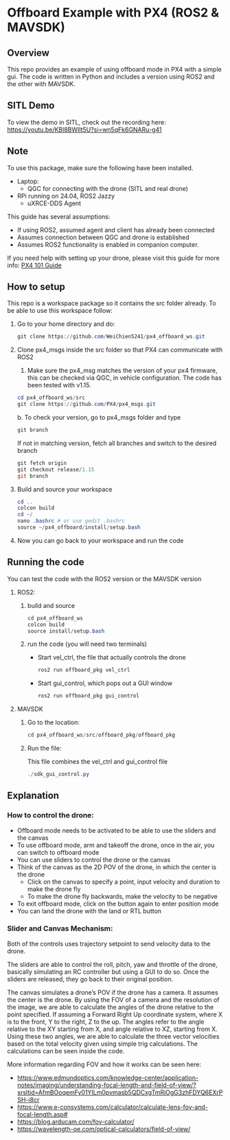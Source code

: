 # Offboard Example with PX4 (ROS2 & MAVSDK)

## Overview

This repo provides an example of using offboard mode in PX4 with a simple gui. The code is written in Python and includes a version using ROS2 and the other with MAVSDK. 

## SITL Demo

To view the demo in SITL, check out the recording here: https://youtu.be/KBl8BWIlt5U?si=wn5qFk6GNARu-g41

## Note

To use this package, make sure the following have been installed. 

- Laptop:
    - QGC for connecting with the drone (SITL and real drone)
- RPi running on 24.04, ROS2 Jazzy
    - uXRCE-DDS Agent

This guide has several assumptions:

- If using ROS2, assumed agent and client has already been connected
- Assumes connection between QGC and drone is established
- Assumes ROS2 functionality is enabled in companion computer.

If you need help with setting up your drone, please visit this guide for more info: [PX4 101 Guide](https://www.notion.so/PX4-101-Guide-222f130fcb60800c8afffc4887eca054?pvs=21)

## How to setup

This repo is a workspace package so it contains the src folder already. To be able to use this workspace follow:

1. Go to your home directory and do:
    
    ```powershell
    git clone https://github.com/WeiChien5241/px4_offboard_ws.git
    ```
    
2. Clone px4_msgs inside the src folder so that PX4 can communicate with ROS2
    1. Make sure the px4_msg matches the version of your px4 firmware, this can be checked via QGC, in vehicle configuration. The code has been tested with v1.15.
    
    ```powershell
    cd px4_offboard_ws/src
    git clone https://github.com/PX4/px4_msgs.git
    ```
    
    b. To check your version, go to px4_msgs folder and type
    
    ```powershell
    git branch
    ```
    
    If not in matching version, fetch all branches and switch to the desired branch
    
    ```powershell
    git fetch origin
    git checkout release/1.15
    git branch
    ```
    
3.  Build and source your workspace
    
    ```powershell
    cd ..
    colcon build
    cd ~/
    nano .bashrc # or use gedit .bashrc
    source ~/px4_offboard/install/setup.bash
    ```
    
4. Now you can go back to your workspace and run the code

## Running the code

You can test the code with the ROS2 version or the MAVSDK version

1. ROS2:
    1. build and source
        
        ```powershell
        cd px4_offboard_ws
        colcon build
        source install/setup.bash
        ```
        
    2. run the code (you will need two terminals)
        - Start vel_ctrl, the file that actually controls the drone
            
            ```powershell
            ros2 run offboard_pkg vel_ctrl
            ```
            
        - Start gui_control, which pops out a GUI window
            
            ```powershell
            ros2 run offboard_pkg gui_control 
            ```
            
2. MAVSDK
    1. Go to the location:
        
        ```powershell
        cd px4_offboard_ws/src/offboard_pkg/offboard_pkg
        ```
        
    2. Run the file:
        
        This file combines the vel_ctrl and gui_control file
        
        ```powershell
        ./sdk_gui_control.py
        ```
        

## Explanation

### How to control the drone:

- Offboard mode needs to be activated to be able to use the sliders and the canvas
- To use offboard mode, arm and takeoff the drone, once in the air, you can switch to offboard mode
- You can use sliders to control the drone or the canvas
- Think of the canvas as the 2D POV of the drone, in which the center is the drone
    - Click on the canvas to specify a point, input velocity and duration to make the drone fly
    - To make the drone fly backwards, make the velocity to be negative
- To exit offboard mode, click on the button again to enter position mode
- You can land the drone with the land or RTL button

### Slider and Canvas Mechanism:

Both of the controls uses trajectory setpoint to send velocity data to the drone. 

The sliders are able to control the roll, pitch, yaw and throttle of the drone, basically simulating an RC controller but using a GUI to do so. Once the sliders are released, they go back to their original position. 

The canvas simulates a drone’s POV if the drone has a camera. It assumes the center is the drone. By using the FOV of a camera and the resolution of the image, we are able to calculate the angles of the drone relative to the point specified. If assuming a Forward Right Up coordinate system, where X is to the front, Y to the right, Z to the up. The angles refer to the angle relative to the XY starting from X, and angle relative to XZ, starting from X. Using these two angles, we are able to calculate the three vector velocities based on the total velocity given using simple trig calculations. The calculations can be seen inside the code. 

More information regarding FOV and how it works can be seen here:

- https://www.edmundoptics.com/knowledge-center/application-notes/imaging/understanding-focal-length-and-field-of-view/?srsltid=AfmBOoqemFy01YILm0pvmasb5QDCxgTmRiOgG3zhFDYQ6EXrPSH-i8cr
- https://www.e-consystems.com/calculator/calculate-lens-fov-and-focal-length.asp#
- https://blog.arducam.com/fov-calculator/
- https://wavelength-oe.com/optical-calculators/field-of-view/